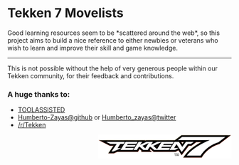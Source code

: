 # Tekken 7 Movelists

Good learning resources seem to be \*scattered around the web\*, so this project aims to build a nice reference to either newbies or veterans who wish to learn and improve their skill and game knowledge.

---

This is not possible without the help of very generous people within our Tekken community, for their feedback and contributions.

### A huge thanks to:

- [TOOLASSlSTED](https://toolassisted.github.io/T7/)
- [Humberto-Zayas@github](https://github.com/Humberto-Zayas) or [Humberto_zayas@twitter](https://twitter.com/Humberto_zayas)
- [/r/Tekken](https://reddit.com/r/tekken)

<img src="./assets/img/logo2.png" width="300" align="right" />
